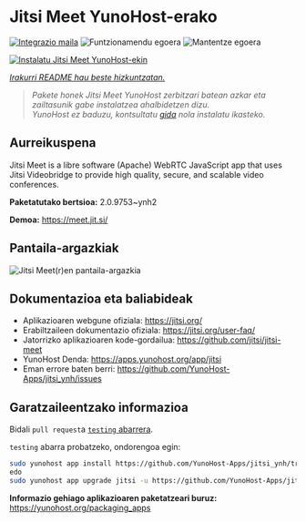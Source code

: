 <!--
Ohart ongi: README hau automatikoki sortu da <https://github.com/YunoHost/apps/tree/master/tools/readme_generator>ri esker
EZ editatu eskuz.
-->

# Jitsi Meet YunoHost-erako

[![Integrazio maila](https://apps.yunohost.org/badge/integration/jitsi)](https://ci-apps.yunohost.org/ci/apps/jitsi/)
![Funtzionamendu egoera](https://apps.yunohost.org/badge/state/jitsi)
![Mantentze egoera](https://apps.yunohost.org/badge/maintained/jitsi)

[![Instalatu Jitsi Meet YunoHost-ekin](https://install-app.yunohost.org/install-with-yunohost.svg)](https://install-app.yunohost.org/?app=jitsi)

*[Irakurri README hau beste hizkuntzatan.](./ALL_README.md)*

> *Pakete honek Jitsi Meet YunoHost zerbitzari batean azkar eta zailtasunik gabe instalatzea ahalbidetzen dizu.*  
> *YunoHost ez baduzu, kontsultatu [gida](https://yunohost.org/install) nola instalatu ikasteko.*

## Aurreikuspena

Jitsi Meet is a libre software (Apache) WebRTC JavaScript app that uses Jitsi Videobridge to provide high quality, secure, and scalable video conferences.


**Paketatutako bertsioa:** 2.0.9753~ynh2

**Demoa:** <https://meet.jit.si/>

## Pantaila-argazkiak

![Jitsi Meet(r)en pantaila-argazkia](./doc/screenshots/screenshot.png)

## Dokumentazioa eta baliabideak

- Aplikazioaren webgune ofiziala: <https://jitsi.org/>
- Erabiltzaileen dokumentazio ofiziala: <https://jitsi.org/user-faq/>
- Jatorrizko aplikazioaren kode-gordailua: <https://github.com/jitsi/jitsi-meet>
- YunoHost Denda: <https://apps.yunohost.org/app/jitsi>
- Eman errore baten berri: <https://github.com/YunoHost-Apps/jitsi_ynh/issues>

## Garatzaileentzako informazioa

Bidali `pull request`a [`testing` abarrera](https://github.com/YunoHost-Apps/jitsi_ynh/tree/testing).

`testing` abarra probatzeko, ondorengoa egin:

```bash
sudo yunohost app install https://github.com/YunoHost-Apps/jitsi_ynh/tree/testing --debug
edo
sudo yunohost app upgrade jitsi -u https://github.com/YunoHost-Apps/jitsi_ynh/tree/testing --debug
```

**Informazio gehiago aplikazioaren paketatzeari buruz:** <https://yunohost.org/packaging_apps>
